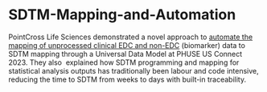 # SDTM-Mapping-and-Automation

PointCross Life Sciences demonstrated a novel approach to [automate the mapping of unprocessed clinical EDC and non-EDC](https://pointcrosslifesciences.com/edc-raw-data-to-sdtm-curation-mapping-and-automation-with-the-xbiom-tool/?utm_source=rss&utm_medium=rss&utm_campaign=edc-raw-data-to-sdtm-curation-mapping-and-automation-with-the-xbiom-tool) (biomarker) data to SDTM mapping through a Universal Data Model at PHUSE US Connect 2023. They also  explained how SDTM programming and mapping for statistical analysis outputs has traditionally been labour and code intensive, reducing the time to SDTM from weeks to days with built-in traceability.
